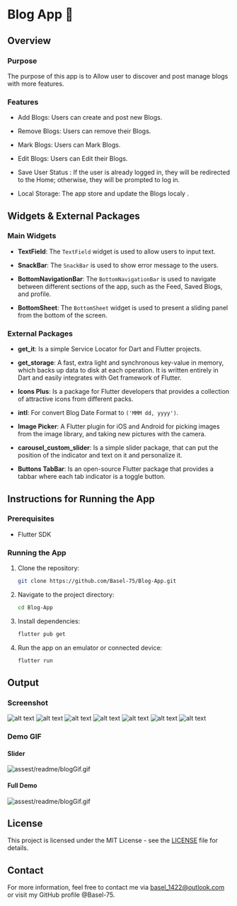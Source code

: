 # Blog App 📰

## Overview

### Purpose
The purpose of this app is to Allow user to discover and post manage blogs with more features.

### Features
- Add Blogs: Users can create and post new Blogs.

- Remove Blogs: Users can remove their Blogs.

- Mark Blogs: Users can Mark Blogs.

- Edit Blogs: Users can Edit their Blogs.

- Save User Status : If the user is already logged in, they will be redirected to the Home; otherwise, they will be prompted to log in.

- Local Storage: The app store and update the Blogs localy .

## Widgets & External Packages

### Main Widgets
- **TextField**: The `TextField` widget is used to allow users to input text.

- **SnackBar**: The `SnackBar` is used to show error message to the users.

- **BottomNavigationBar**: The `BottomNavigationBar` is used to navigate between different sections of the app, such as the Feed, Saved Blogs, and profile.

- **BottomSheet**: The `BottomSheet` widget is used to present a sliding panel from the bottom of the screen.

### External Packages
- **get_it**: Is a simple Service Locator for Dart and Flutter projects.

- **get_storage**: A fast, extra light and synchronous key-value in memory, which backs up data to disk at each operation. It is written entirely in Dart and easily integrates with Get framework of Flutter.

- **Icons Plus**: Is a package for Flutter developers that provides a collection of attractive icons from different packs.

- **intl**: For convert Blog Date Format to `('MMM dd, yyyy')`.

- **Image Picker**: A Flutter plugin for iOS and Android for picking images from the image library, and taking new pictures with the camera.

- **carousel_custom_slider**: Is a simple slider package, that can put the position of the indicator and text on it and personalize it.

- **Buttons TabBar**:  Is an open-source Flutter package that provides a tabbar where each tab indicator is a toggle button.

## Instructions for Running the App

### Prerequisites
- Flutter SDK

### Running the App
1. Clone the repository: 
   ```bash
   git clone https://github.com/Basel-75/Blog-App.git
2. Navigate to the project directory: 
   ```bash
   cd Blog-App

3. Install dependencies: 
   ```bash
   flutter pub get

4. Run the app on an emulator or connected device: 
   ```bash
   flutter run


## Output

### Screenshot

![alt text](assest/readme/login.png)
![alt text](assest/readme/image-1.png)
![alt text](assest/readme/image-2.png)
![alt text](assest/readme/image-3.png)
![alt text](assest/readme/profile.png)
![alt text](assest/readme/gust.png)
![alt text](assest/readme/image.png)

### Demo GIF

#### Slider

![assest/readme/blogGif.gif](assest/readme/sliderGif.gif)

#### Full Demo

![assest/readme/blogGif.gif](assest/readme/blogGif.gif)

## License

This project is licensed under the MIT License - see the [LICENSE](LICENSE) file for details.

## Contact

For more information, feel free to contact me via basel_1422@outlook.com or visit my GitHub profile @Basel-75.
